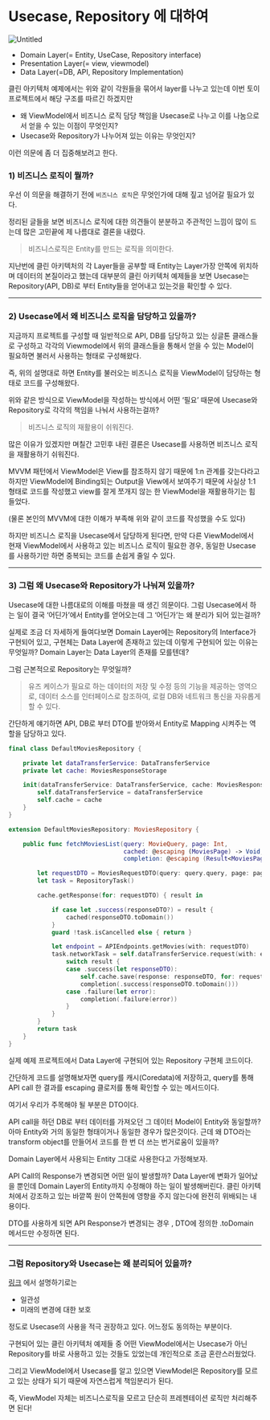 # Usecase, Repository 에 대하여

![Untitled](https://user-images.githubusercontent.com/88618825/211225312-d1d230dd-bbf3-43aa-8e71-8737a6c3b346.png)

- Domain Layer(= Entity, UseCase, Repository interface)
- Presentation Layer(= view, viewmodel)
- Data Layer(=DB, API, Repository Implementation)

클린 아키텍처 예제에서는 위와 같이 각원들을 묶어서 layer를 나누고 있는데 이번 토이 프로젝트에서 해당 구조를 따르긴 하겠지만 

- 왜 ViewModel에서 비즈니스 로직 담당 책임을 Usecase로 나누고 이를 나눔으로서 얻을 수 있는 이점이 무엇인지?
- Usecase와 Repository가 나누어져 있는 이유는 무엇인지?

이런 의문에 좀 더 집중해보려고 한다.

### 1) 비즈니스 로직이 뭘까?

우선 이 의문을 해결하기 전에 `비즈니스 로직`은 무엇인가에 대해 짚고 넘어갈 필요가 있다.

정리된 글들을 보면 비즈니스 로직에 대한 의견들이 분분하고 주관적인 느낌이 많이 드는데 많은 고민끝에 제 나름대로 결론을 내렸다.

> 비즈니스로직은 Entity를 만드는 로직을 의미한다.
> 

지난번에 클린 아키텍처의 각 Layer들을 공부할 때 Entity는 Layer가장 안쪽에 위치하며 데이터의 본질이라고 했는데 대부분의 클린 아키텍처 예제들을 보면 Usecase는 Repository(API, DB)로 부터 Entity들을 얻어내고 있는것을 확인할 수 있다.

***

### 2) Usecase에서 왜 비즈니스 로직을 담당하고 있을까?

지금까지 프로젝트를 구성할 때 일반적으로 API, DB를 담당하고 있는 싱글톤 클래스들로 구성하고 각각의 Viewmodel에서 위의 클래스들을 통해서 얻을 수 있는 Model이 필요하면 불러서 사용하는 형태로 구성해왔다.

즉, 위의 설명대로 하면 Entity를 불러오는 비즈니스 로직을 ViewModel이 담당하는 형태로 코드를 구성해왔다.

위와 같은 방식으로 ViewModel을 작성하는 방식에서 어떤 ‘필요’ 때문에 Usecase와 Repository로 각각의 책임을 나눠서 사용하는걸까?

> 비즈니스 로직의 재활용이 쉬워진다.
> 

많은 이유가 있겠지만 며칠간 고민후 내린 결론은 Usecase를 사용하면 비즈니스 로직을 재활용하기 쉬워진다.

MVVM 패턴에서 ViewModel은 View를 참조하지 않기 때문에 1:n 관계를 갖는다라고 하지만 ViewModel에 Binding되는 Output을 View에서 보여주기 때문에 사실상 1:1 형태로 코드를 작성했고 view를 잘게 쪼개지 않는 한 ViewModel을 재활용하기는 힘들었다.

(물론 본인의 MVVM에 대한 이해가 부족해 위와 같이 코드를 작성했을 수도 있다)

하지만 비즈니스 로직을 Usecase에서 담당하게 된다면, 만약 다른 ViewModel에서 현재 ViewModel에서 사용하고 있는 비즈니스 로직이 필요한 경우, 동일한 Usecase를 사용하기만 하면 중복되는 코드를 손쉽게 줄일 수 있다.

***

### 3) 그럼 왜 Usecase와 Repository가 나눠져 있을까?

Usecase에 대한 나름대로의 이해를 마쳤을 때 생긴 의문이다. 그럼 Usecase에서 하는 일이 결국 ‘어딘가’에서 Entity를 얻어오는데 그 ‘어딘가’는 왜 분리가 되어 있는걸까?

실제로 조금 더 자세하게 들여다보면 Domain Layer에는 Repository의 Interface가 구현되어 있고, 구현체는 Data Layer에 존재하고 있는데 이렇게 구현되어 있는 이유는 무엇일까? Domain Layer는 Data Layer의 존재를 모를텐데?

그럼 근본적으로 Repository는 무엇일까? 

> 유즈 케이스가 필요로 하는 데이터의 저장 및 수정 등의 기능을 제공하는 영역으로, 데이터 소스를 인터페이스로 참조하여, 로컬 DB와 네트워크 통신을 자유롭게 할 수 있다.
> 

간단하게 얘기하면 API, DB로 부터 DTO를 받아와서 Entity로 Mapping 시켜주는 역할을 담당하고 있다.

```swift
final class DefaultMoviesRepository {

    private let dataTransferService: DataTransferService
    private let cache: MoviesResponseStorage

    init(dataTransferService: DataTransferService, cache: MoviesResponseStorage) {
        self.dataTransferService = dataTransferService
        self.cache = cache
    }
}

extension DefaultMoviesRepository: MoviesRepository {

    public func fetchMoviesList(query: MovieQuery, page: Int,
                                cached: @escaping (MoviesPage) -> Void,
                                completion: @escaping (Result<MoviesPage, Error>) -> Void) -> Cancellable? {

        let requestDTO = MoviesRequestDTO(query: query.query, page: page)
        let task = RepositoryTask()

        cache.getResponse(for: requestDTO) { result in

            if case let .success(responseDTO?) = result {
                cached(responseDTO.toDomain())
            }
            guard !task.isCancelled else { return }

            let endpoint = APIEndpoints.getMovies(with: requestDTO)
            task.networkTask = self.dataTransferService.request(with: endpoint) { result in
                switch result {
                case .success(let responseDTO):
                    self.cache.save(response: responseDTO, for: requestDTO)
                    completion(.success(responseDTO.toDomain()))
                case .failure(let error):
                    completion(.failure(error))
                }
            }
        }
        return task
    }
}
```

실제 예제 프로젝트에서 Data Layer에 구현되어 있는 Repository 구현체 코드이다.

 간단하게 코드를 설명해보자면 query를 캐시(Coredata)에 저장하고, query를 통해 API call 한 결과를 escaping 클로저를 통해 확인할 수 있는 메서드이다.

여기서 우리가 주목해야 될 부분은 DTO이다.

 API call을 하던 DB로 부터 데이터를 가져오던  그 데이터 Model이 Entity와 동일할까? 아마 Entity와 거의 동일한 형태이거나 동일한 경우가 많은것이다. 근데 왜 DTO라는 transform object를 만들어서 코드를 한 번 더 쓰는 번거로움이 있을까?

Domain Layer에서 사용되는 Entity 그대로 사용한다고 가정해보자.

API Call의 Response가 변경되면 어떤 일이 발생할까? Data Layer에 변화가 일어났을 뿐인데 Domain Layer의 Entity까지 수정해야 하는 일이 발생해버린다. 클린 아키텍처에서 강조하고 있는 바깥쪽 원이 안쪽원에 영향을 주지 않는다에 완전히 위배되는 내용이다.

DTO를 사용하게 되면 API Response가 변경되는 경우 , DTO에 정의한 .toDomain 메서드만 수정하면 된다.

***

### 그럼 Repository와 Usecase는 왜 분리되어 있을까?

[링크](https://proandroiddev.com/why-you-need-use-cases-interactors-142e8a6fe576) 에서 설명하기로는 
* 일관성
* 미래의 변경에 대한 보호

정도로 Usecase의 사용을 적극 권장하고 있다. 어느정도 동의하는 부분이다. 

 구현되어 있는 클린 아키텍처 예제들 중 어떤 ViewModel에서는 Usecase가 아닌 Repository를 바로 사용하고 있는 것들도 있었는데 개인적으로 조금 혼란스러웠었다.
 
 그리고 ViewModel에서 Usecase를 알고 있으면 ViewModel은 Repository를 모르고 있는 상태가 되기 때문에 자연스럽게 책임분리가 된다.
 
 즉, ViewModel 자체는 비즈니스로직을 모르고 단순히 프레젠테이션 로직만 처리해주면 된다!
